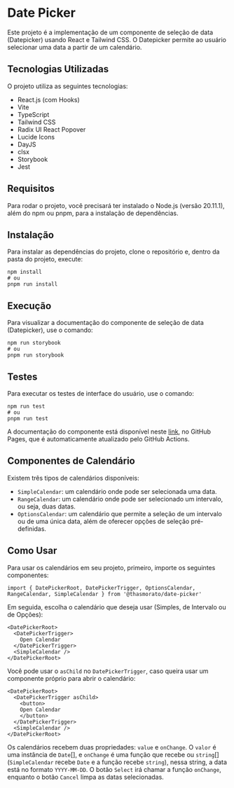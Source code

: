 # Date Picker

Este projeto é a implementação de um componente de seleção de data (Datepicker) usando React e Tailwind CSS. O Datepicker permite ao usuário selecionar uma data a partir de um calendário.

## Tecnologias Utilizadas

O projeto utiliza as seguintes tecnologias:

-	React.js (com Hooks)
-	Vite
-	TypeScript
-	Tailwind CSS
-	Radix UI React Popover
-	Lucide Icons
-	DayJS
-	clsx
-	Storybook
-	Jest

## Requisitos

Para rodar o projeto, você precisará ter instalado o Node.js (versão 20.11.1), além do npm ou pnpm, para a instalação de dependências.

## Instalação

Para instalar as dependências do projeto, clone o repositório e, dentro da pasta do projeto, execute:

```cli
npm install
# ou
pnpm run install
```

## Execução

Para visualizar a documentação do componente de seleção de data (Datepicker), use o comando:

```cli
npm run storybook
# ou
pnpm run storybook
```

## Testes

Para executar os testes de interface do usuário, use o comando:

```cli
npm run test
# ou
pnpm run test
```

A documentação do componente está disponível neste [link](https://thasmorato.github.io/date-picker/?path=/docs/simgle-components-button--docs), no GitHub Pages, que é automaticamente atualizado pelo GitHub Actions.

## Componentes de Calendário

Existem três tipos de calendários disponíveis:

-	`SimpleCalendar`: um calendário onde pode ser selecionada uma data.
-	`RangeCalendar`: um calendário onde pode ser selecionado um intervalo, ou seja, duas datas.
-	`OptionsCalendar`: um calendário que permite a seleção de um intervalo ou de uma única data, além de oferecer opções de seleção pré-definidas.

## Como Usar

Para usar os calendários em seu projeto, primeiro, importe os seguintes componentes:

```tsx
import { DatePickerRoot, DatePickerTrigger, OptionsCalendar, RangeCalendar, SimpleCalendar } from '@thasmorato/date-picker'
```

Em seguida, escolha o calendário que deseja usar (Simples, de Intervalo ou de Opções):

```tsx
<DatePickerRoot>
  <DatePickerTrigger>
    Open Calendar
  </DatePickerTrigger>
  <SimpleCalendar />
</DatePickerRoot>
```

Você pode usar o `asChild` no `DatePickerTrigger`, caso queira usar um componente próprio para abrir o calendário:

```tsx
<DatePickerRoot>
  <DatePickerTrigger asChild>
    <button>
    Open Calendar
    </button>
  </DatePickerTrigger>
  <SimpleCalendar />
</DatePickerRoot>
```

Os calendários recebem duas propriedades: `value` e `onChange`. O `valor` é uma instância de `Date`[], e `onChange` é uma função que recebe ou `string`[] (`SimpleCalendar` recebe `Date` e a função recebe `string`), nessa string, a data está no formato `YYYY-MM-DD`.
O botão `Select` irá chamar a função `onChange`, enquanto o botão `Cancel` limpa as datas selecionadas.
